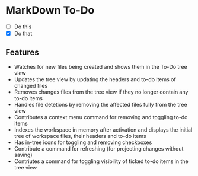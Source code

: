 # MarkDown To-Do

- [ ] Do this
- [x] Do that

## Features

- Watches for new files being created and shows them in the To-Do tree view
- Updates the tree view by updating the headers and to-do items of changed files
- Removes changes files from the tree view if they no longer contain any to-do items
- Handles file detetions by removing the affected files fully from the tree view
- Contributes a context menu command for removing and toggling to-do items
- Indexes the workspace in memory after activation and displays the initial tree of workspace files, their headers and to-do items
- Has in-tree icons for toggling and removing checkboxes
- Contribute a command for refreshing (for projecting changes without saving)
- Contriutes a command for toggling visibility of ticked to-do items in the tree view
